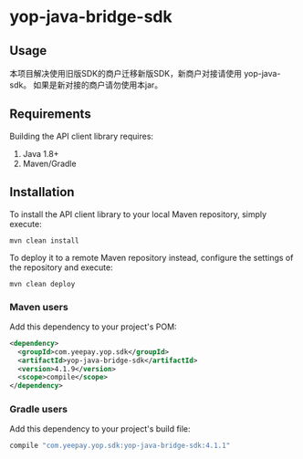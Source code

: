 # yop-java-bridge-sdk

## Usage

本项目解决使用旧版SDK的商户迁移新版SDK，新商户对接请使用 yop-java-sdk。
如果是新对接的商户请勿使用本jar。

## Requirements

Building the API client library requires:
1. Java 1.8+
2. Maven/Gradle

## Installation

To install the API client library to your local Maven repository, simply execute:

```shell
mvn clean install
```

To deploy it to a remote Maven repository instead, configure the settings of the repository and execute:

```shell
mvn clean deploy
```

### Maven users

Add this dependency to your project's POM:

```xml
<dependency>
  <groupId>com.yeepay.yop.sdk</groupId>
  <artifactId>yop-java-bridge-sdk</artifactId>
  <version>4.1.9</version>
  <scope>compile</scope>
</dependency>
```

### Gradle users

Add this dependency to your project's build file:

```groovy
compile "com.yeepay.yop.sdk:yop-java-bridge-sdk:4.1.1"
```
